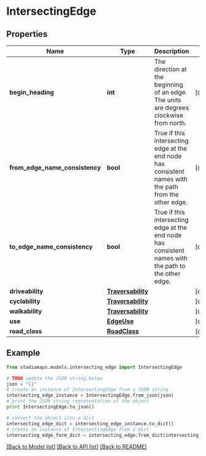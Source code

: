 # IntersectingEdge


## Properties
Name | Type | Description | Notes
------------ | ------------- | ------------- | -------------
**begin_heading** | **int** | The direction at the beginning of an edge. The units are degrees clockwise from north. | [optional] 
**from_edge_name_consistency** | **bool** | True if this intersecting edge at the end node has consistent names with the path from the other edge. | [optional] 
**to_edge_name_consistency** | **bool** | True if this intersecting edge at the end node has consistent names with the path to the other edge. | [optional] 
**driveability** | [**Traversability**](Traversability.md) |  | [optional] 
**cyclability** | [**Traversability**](Traversability.md) |  | [optional] 
**walkability** | [**Traversability**](Traversability.md) |  | [optional] 
**use** | [**EdgeUse**](EdgeUse.md) |  | [optional] 
**road_class** | [**RoadClass**](RoadClass.md) |  | [optional] 

## Example

```python
from stadiamaps.models.intersecting_edge import IntersectingEdge

# TODO update the JSON string below
json = "{}"
# create an instance of IntersectingEdge from a JSON string
intersecting_edge_instance = IntersectingEdge.from_json(json)
# print the JSON string representation of the object
print IntersectingEdge.to_json()

# convert the object into a dict
intersecting_edge_dict = intersecting_edge_instance.to_dict()
# create an instance of IntersectingEdge from a dict
intersecting_edge_form_dict = intersecting_edge.from_dict(intersecting_edge_dict)
```
[[Back to Model list]](../README.md#documentation-for-models) [[Back to API list]](../README.md#documentation-for-api-endpoints) [[Back to README]](../README.md)


